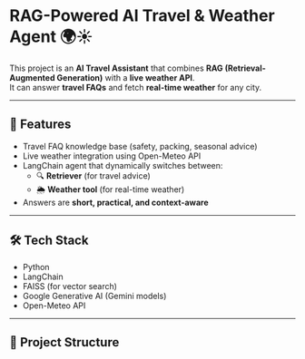 # RAG-Powered AI Travel & Weather Agent 🌍☀️

This project is an **AI Travel Assistant** that combines **RAG (Retrieval-Augmented Generation)** with a **live weather API**.  
It can answer **travel FAQs** and fetch **real-time weather** for any city.  

---

## 🚀 Features
- Travel FAQ knowledge base (safety, packing, seasonal advice)
- Live weather integration using Open-Meteo API
- LangChain agent that dynamically switches between:
  - 🔍 **Retriever** (for travel advice)
  - 🌦️ **Weather tool** (for real-time weather)
- Answers are **short, practical, and context-aware**

---

## 🛠️ Tech Stack
- Python
- LangChain
- FAISS (for vector search)
- Google Generative AI (Gemini models)
- Open-Meteo API

---

## 📂 Project Structure
